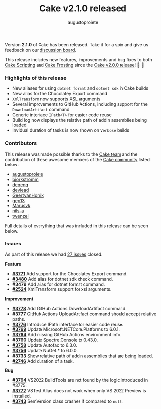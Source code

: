 ﻿---
title: Cake v2.1.0 released
category: Release Notes
author: augustoproiete
releaseName: 2.1.0
---

Version **2.1.0** of Cake has been released. Take it for a spin and give us feedback on our [discussion board](https://github.com/cake-build/cake/discussions/3818).

This release includes new features, improvements and bug fixes to both [Cake Scripting](/docs/running-builds/runners/dotnet-tool) and [Cake Frosting](/docs/running-builds/runners/cake-frosting) since the [Cake v2.0.0 release](/blog/2021/11/cake-v2.0.0-released)! 🚀 🍰

### Highlights of this release

- New aliases for using `dotnet format` and `dotnet sdk` in Cake builds
- New alias for the Chocolatey Export command
- `XmlTransform` now supports XSL arguments
- Several improvements to GitHub Actions, including support for the `DownloadArtifact` command
- Generic interface `IPath<T>` for easier code reuse
- Build log now displays the relative path of addin assemblies being loaded
- Invidual duration of tasks is now shown on `Verbose` builds

### Contributors

This release was made possible thanks to the [Cake team](/docs/team/) and the contribution of these awesome members of the [Cake community](/community/thanks/) listed below:

- [augustoproiete](https://github.com/augustoproiete)
- [bjorkstromm](https://github.com/bjorkstromm)
- [deqenq](https://github.com/deqenq)
- [devlead](https://github.com/devlead)
- [GeertvanHorrik](https://github.com/GeertvanHorrik)
- [gep13](https://github.com/gep13)
- [Marusyk](https://github.com/Marusyk)
- [nils-a](https://github.com/nils-a)
- [twenzel](https://github.com/twenzel)

Full details of everything that was included in this release can be seen below.

<!--excerpt-->

### Issues

As part of this release we had [27 issues](https://github.com/cake-build/cake/milestone/84?closed=1) closed.

__Feature__

- [__#3771__](https://github.com/cake-build/cake/issues/3771) Add support for the Chocolatey Export command.
- [__#3480__](https://github.com/cake-build/cake/issues/3480) Add alias for dotnet sdk check command.
- [__#3479__](https://github.com/cake-build/cake/issues/3479) Add alias for dotnet format command.
- [__#2524__](https://github.com/cake-build/cake/issues/2524) XmlTransform support for xsl arguments.

__Improvement__

- [__#3778__](https://github.com/cake-build/cake/issues/3778) Add GitHub Actions DownloadArtifact command.
- [__#3777__](https://github.com/cake-build/cake/issues/3777) GitHub Actions UploadArtifact command should accept relative paths.
- [__#3776__](https://github.com/cake-build/cake/issues/3776) Introduce IPath<T> interface for easier code reuse.
- [__#3769__](https://github.com/cake-build/cake/issues/3769) Update Microsoft.NETCore.Platforms to 6.0.1.
- [__#3764__](https://github.com/cake-build/cake/issues/3764) Add missing GitHub Actions environment info.
- [__#3760__](https://github.com/cake-build/cake/issues/3760) Update Spectre.Console to 0.43.0.
- [__#3758__](https://github.com/cake-build/cake/issues/3758) Update Autofac to 6.3.0.
- [__#3756__](https://github.com/cake-build/cake/issues/3756) Update NuGet.* to 6.0.0.
- [__#3733__](https://github.com/cake-build/cake/issues/3733) Show relative path of addin assemblies that are being loaded.
- [__#2746__](https://github.com/cake-build/cake/issues/2746) Add duration of a task.

__Bug__

- [__#3794__](https://github.com/cake-build/cake/issues/3794) VS2022 BuildTools are not found by the logic introduced in #3775.
- [__#3772__](https://github.com/cake-build/cake/issues/3772) VSTest Alias does not work when only VS 2022 Preview is installed.
- [__#3743__](https://github.com/cake-build/cake/issues/3743) SemVersion class crashes if compared to `null`.
